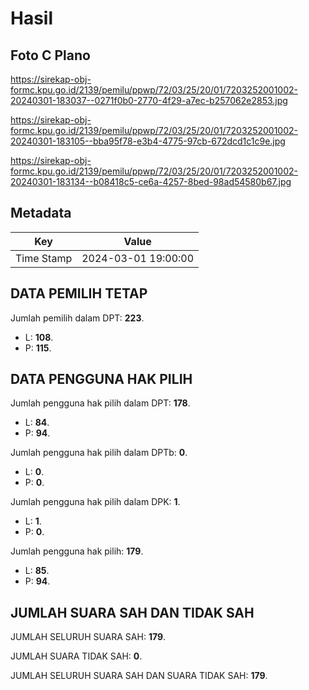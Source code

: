 # Hasil

## Foto C Plano

https://sirekap-obj-formc.kpu.go.id/2139/pemilu/ppwp/72/03/25/20/01/7203252001002-20240301-183037--0271f0b0-2770-4f29-a7ec-b257062e2853.jpg

https://sirekap-obj-formc.kpu.go.id/2139/pemilu/ppwp/72/03/25/20/01/7203252001002-20240301-183105--bba95f78-e3b4-4775-97cb-672dcd1c1c9e.jpg

https://sirekap-obj-formc.kpu.go.id/2139/pemilu/ppwp/72/03/25/20/01/7203252001002-20240301-183134--b08418c5-ce6a-4257-8bed-98ad54580b67.jpg


## Metadata

| Key        | Value               |
| ---------- | ------------------- |
| Time Stamp | 2024-03-01 19:00:00 |


## DATA PEMILIH TETAP

Jumlah pemilih dalam DPT: **223**.
 * L: **108**.
 * P: **115**.

## DATA PENGGUNA HAK PILIH

Jumlah pengguna hak pilih dalam DPT: **178**.
 * L: **84**.
 * P: **94**.

Jumlah pengguna hak pilih dalam DPTb: **0**.
 * L: **0**.
 * P: **0**.

Jumlah pengguna hak pilih dalam DPK: **1**.
 * L: **1**.
 * P: **0**.

Jumlah pengguna hak pilih: **179**.
 * L: **85**.
 * P: **94**.

## JUMLAH SUARA SAH DAN TIDAK SAH

JUMLAH SELURUH SUARA SAH: **179**.

JUMLAH SUARA TIDAK SAH: **0**.

JUMLAH SELURUH SUARA SAH DAN SUARA TIDAK SAH: **179**.


